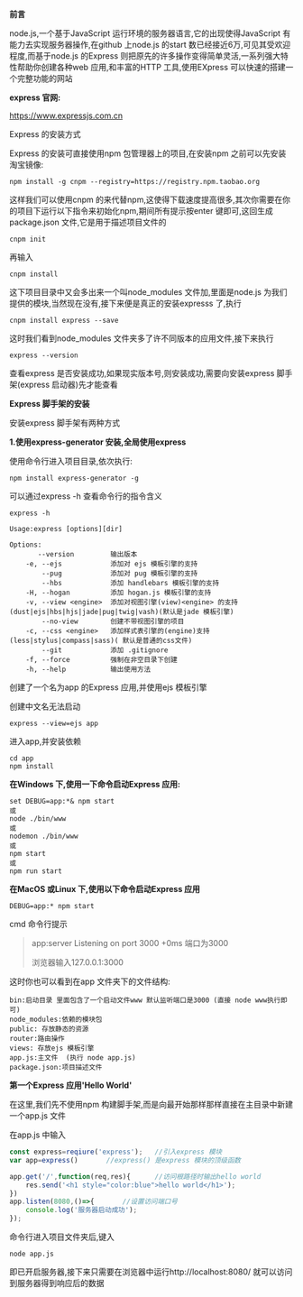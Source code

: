 **前言**

node.js,一个基于JavaScript 运行环境的服务器语言,它的出现使得JavaScript 有能力去实现服务器操作,在github 上node.js 的start 数已经接近6万,可见其受欢迎程度,而基于node.js 的Express 则把原先的许多操作变得简单灵活,一系列强大特性帮助你创建各种web 应用,和丰富的HTTP 工具,使用EXpress 可以快速的搭建一个完整功能的网站

**express 官网:**

https://www.expressjs.com.cn

Express 的安装方式

Express 的安装可直接使用npm 包管理器上的项目,在安装npm 之前可以先安装淘宝镜像:

```
npm install -g cnpm --registry=https://registry.npm.taobao.org
```

这样我们可以使用cnpm 的来代替npm,这使得下载速度提高很多,其次你需要在你的项目下运行以下指令来初始化npm,期间所有提示按enter 键即可,这回生成package.json 文件,它是用于描述项目文件的

```
cnpm init
```

再输入

```
cnpm install
```

  这下项目目录中又会多出来一个叫node_modules 文件加,里面是node.js 为我们提供的模块,当然现在没有,接下来便是真正的安装expresss 了,执行

```
cnpm install express --save
```

这时我们看到node_modules 文件夹多了许不同版本的应用文件,接下来执行

```
express --version
```

查看express 是否安装成功,如果现实版本号,则安装成功,需要向安装express 脚手架(express 启动器)先才能查看

**Express 脚手架的安装**

安装express 脚手架有两种方式

**1.使用express-generator 安装,全局使用express**

使用命令行进入项目目录,依次执行:

```
npm install express-generator -g
```

可以通过express -h 查看命令行的指令含义

```
express -h
```

```
Usage:express [options][dir]
```

```
Options:
	   --version       	 输出版本
    -e, --ejs            添加对 ejs 模板引擎的支持
        --pug            添加对 pug 模板引擎的支持
        --hbs            添加 handlebars 模板引擎的支持
    -H, --hogan          添加 hogan.js 模板引擎的支持
    -v, --view <engine>  添加对视图引擎(view)<engine> 的支持(dust|ejs|hbs|hjs|jade|pug|twig|vash)(默认是jade 模板引擎)
        --no-view        创建不带视图引擎的项目
    -c, --css <engine>   添加样式表引擎的(engine)支持(less|stylus|compass|sass)( 默认是普通的css文件)
        --git            添加 .gitignore
    -f, --force          强制在非空目录下创建
    -h, --help 			 输出使用方法
```

创建了一个名为app 的Express 应用,并使用ejs 模板引擎

创建中文名无法启动

```
express --view=ejs app
```

进入app,并安装依赖

```
cd app
npm install
```

**在Windows 下,使用一下命令启动Express 应用:**

```
set DEBUG=app:*& npm start
或
node ./bin/www
或
nodemon ./bin/www
或
npm start
或
npm run start
```

**在MacOS 或Linux 下,使用以下命令启动Express 应用**

```
DEBUG=app:* npm start
```

cmd 命令行提示

>   app:server Listening on port 3000 +0ms  端口为3000
>
> 浏览器输入127.0.0.1:3000

这时你也可以看到在app 文件夹下的文件结构:

```
bin:启动目录 里面包含了一个启动文件www 默认监听端口是3000 (直接 node www执行即可)
node_modules:依赖的模块包
public: 存放静态的资源
router:路由操作
views: 存放ejs 模板引擎
app.js:主文件	(执行 node app.js)
package.json:项目描述文件
```

**第一个Express 应用'Hello World'**

在这里,我们先不使用npm 构建脚手架,而是向最开始那样那样直接在主目录中新建一个app.js 文件

在app.js 中输入

```js
const express=reqiure('express');	//引入express 模块
var app=express()		//express() 是express 模块的顶级函数

app.get('/',function(req,res){		//访问根路径时输出hello world
    res.send('<h1 style="color:blue">hello world</h1>');
})
app.listen(8080,()=>{		//设置访问端口号
    console.log('服务器启动成功');
}); 		
```

命令行进入项目文件夹后,键入

```
node app.js
```

即已开启服务器,接下来只需要在浏览器中运行http://localhost:8080/ 就可以访问到服务器得到响应后的数据











